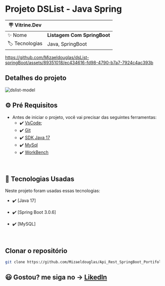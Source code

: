 # Projeto DSList - Java Spring


| :placard: Vitrine.Dev |     |
| -------------  | --- |
| :sparkles: Nome        | **Listagem Com SpringBoot**
| :label: Tecnologias | Java, SpringBoot |

https://github.com/Mizaeldouglas/dsList-springBoot/assets/89351018/ec434616-fd98-4790-b7a7-7924c4ac393b

## Detalhes do projeto



![dslist-model](https://github.com/Mizaeldouglas/dsList-springBoot/assets/89351018/675b9670-48d1-4966-af89-42e25c0c189a)






## ⚙ Pré Requisitos

- Antes de iniciar o projeto, você vai precisar das seguintes ferramentas: 
    - ✔️ [VsCode](https://code.visualstudio.com/download);
    - ✔️ [Git](https://git-scm.com/)
    - ✔️ [SDK Java 17](https://www.oracle.com/br/java/technologies/downloads/)
    - ✔️ [MySql](https://dev.mysql.com/downloads/)
    - ✔️ [WorkBench](https://dev.mysql.com/downloads/workbench/)

<br>

## 🚀 Tecnologias Usadas

Neste projeto foram usadas essas tecnologias:

- ✔️ [Java 17]

- ✔️ [Spring Boot 3.0.6]

- ✔️ [MySQL]



<br>

## Clonar o repositório
```bash
git clone https://github.com/Mizaeldouglas/Api_Rest_SpringBoot_Portifolio.git
```



## 😃 Gostou? me siga no -> [Likedln](https://www.linkedin.com/in/mizaeel-douglas-aa850a216/)





